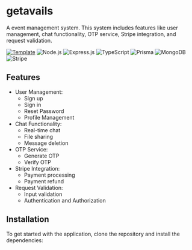 # getavails

A event management system. This system includes features like user management, chat functionality, OTP service, Stripe integration, and request validation.

[![Template](https://img.shields.io/badge/🗂️%20express--it-blue?style=for-the-badge&logoColor=white)](https://github.com/shaishab316/express-it)
![Node.js](https://img.shields.io/badge/node.js-339933?style=for-the-badge&logo=nodedotjs&logoColor=white)
![Express.js](https://img.shields.io/badge/express.js-000000?style=for-the-badge&logo=express&logoColor=white)
![TypeScript](https://img.shields.io/badge/typescript-3178C6?style=for-the-badge&logo=typescript&logoColor=white)
![Prisma](https://img.shields.io/badge/prisma-2D3748?style=for-the-badge&logo=prisma&logoColor=white)
![MongoDB](https://img.shields.io/badge/mongodb-47A248?style=for-the-badge&logo=mongodb&logoColor=white)
![Stripe](https://img.shields.io/badge/stripe-008CDD?style=for-the-badge&logo=stripe&logoColor=white)

## Features

- User Management:
  - Sign up
  - Sign in
  - Reset Password
  - Profile Management
- Chat Functionality:
  - Real-time chat
  - File sharing
  - Message deletion
- OTP Service:
  - Generate OTP
  - Verify OTP
- Stripe Integration:
  - Payment processing
  - Payment refund
- Request Validation:
  - Input validation
  - Authentication and Authorization

## Installation

To get started with the application, clone the repository and install the dependencies:
